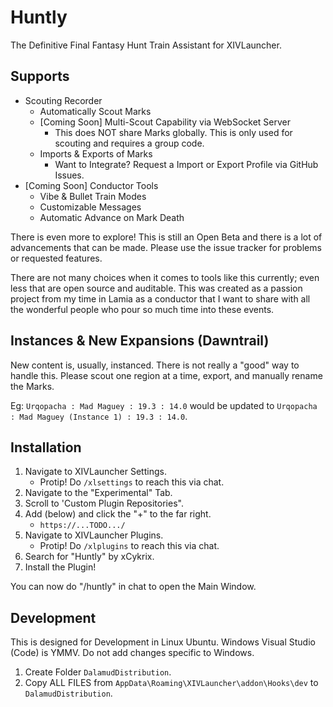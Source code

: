 # Huntly

The Definitive Final Fantasy Hunt Train Assistant for XIVLauncher.

## Supports
- Scouting Recorder
    - Automatically Scout Marks
    - [Coming Soon] Multi-Scout Capability via WebSocket Server
      - This does NOT share Marks globally. This is only used for scouting and requires a group code.
    - Imports & Exports of Marks
      - Want to Integrate? Request a Import or Export Profile via GitHub Issues.
- [Coming Soon] Conductor Tools
    - Vibe & Bullet Train Modes
    - Customizable Messages
    - Automatic Advance on Mark Death

There is even more to explore! This is still an Open Beta and there is a lot of advancements that can be made. Please use the issue tracker for problems or requested features.

There are not many choices when it comes to tools like this currently; even less that are open source and auditable. This was created as a passion project from my time in Lamia as a conductor that I want to share with all the wonderful people who pour so much time into these events.

## Instances & New Expansions (Dawntrail)

New content is, usually, instanced. There is not really a "good" way to handle this. Please scout one region at a time, export, and manually rename the Marks.

Eg: `Urqopacha : Mad Maguey : 19.3 : 14.0` would be updated to `Urqopacha : Mad Maguey (Instance 1) : 19.3 : 14.0`.

## Installation

1. Navigate to XIVLauncher Settings.
    - Protip! Do `/xlsettings` to reach this via chat.
2. Navigate to the "Experimental" Tab.
3. Scroll to 'Custom Plugin Repositories".
4. Add (below) and click the "+" to the far right.
    - `https://...TODO.../`
5. Navigate to XIVLauncher Plugins.
    - Protip! Do `/xlplugins` to reach this via chat.
6. Search for "Huntly" by xCykrix.
7. Install the Plugin!

You can now do "/huntly" in chat to open the Main Window.

## Development

This is designed for Development in Linux Ubuntu. Windows Visual Studio (Code) is YMMV. Do not add changes specific to Windows.

1. Create Folder `DalamudDistribution`.
2. Copy ALL FILES from `AppData\Roaming\XIVLauncher\addon\Hooks\dev` to `DalamudDistribution`.
